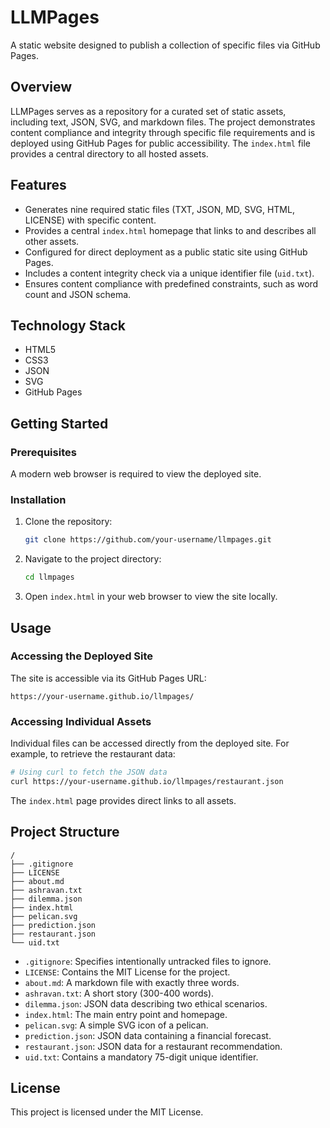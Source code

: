 # LLMPages

A static website designed to publish a collection of specific files via GitHub Pages.

## Overview

LLMPages serves as a repository for a curated set of static assets, including text, JSON, SVG, and markdown files. The project demonstrates content compliance and integrity through specific file requirements and is deployed using GitHub Pages for public accessibility. The `index.html` file provides a central directory to all hosted assets.

## Features

- Generates nine required static files (TXT, JSON, MD, SVG, HTML, LICENSE) with specific content.
- Provides a central `index.html` homepage that links to and describes all other assets.
- Configured for direct deployment as a public static site using GitHub Pages.
- Includes a content integrity check via a unique identifier file (`uid.txt`).
- Ensures content compliance with predefined constraints, such as word count and JSON schema.

## Technology Stack

- HTML5
- CSS3
- JSON
- SVG
- GitHub Pages

## Getting Started

### Prerequisites

A modern web browser is required to view the deployed site.

### Installation

1.  Clone the repository:
    ```bash
    git clone https://github.com/your-username/llmpages.git
    ```

2.  Navigate to the project directory:
    ```bash
    cd llmpages
    ```

3.  Open `index.html` in your web browser to view the site locally.

## Usage

### Accessing the Deployed Site

The site is accessible via its GitHub Pages URL:

`https://your-username.github.io/llmpages/`

### Accessing Individual Assets

Individual files can be accessed directly from the deployed site. For example, to retrieve the restaurant data:

```bash
# Using curl to fetch the JSON data
curl https://your-username.github.io/llmpages/restaurant.json
```

The `index.html` page provides direct links to all assets.

## Project Structure

```plaintext
/
├── .gitignore
├── LICENSE
├── about.md
├── ashravan.txt
├── dilemma.json
├── index.html
├── pelican.svg
├── prediction.json
├── restaurant.json
└── uid.txt
```

-   `.gitignore`: Specifies intentionally untracked files to ignore.
-   `LICENSE`: Contains the MIT License for the project.
-   `about.md`: A markdown file with exactly three words.
-   `ashravan.txt`: A short story (300-400 words).
-   `dilemma.json`: JSON data describing two ethical scenarios.
-   `index.html`: The main entry point and homepage.
-   `pelican.svg`: A simple SVG icon of a pelican.
-   `prediction.json`: JSON data containing a financial forecast.
-   `restaurant.json`: JSON data for a restaurant recommendation.
-   `uid.txt`: Contains a mandatory 75-digit unique identifier.

## License

This project is licensed under the MIT License.